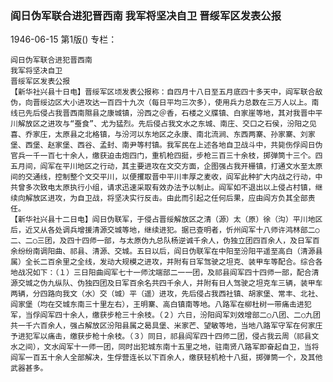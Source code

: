 ### 阎日伪军联合进犯晋西南  我军将坚决自卫  晋绥军区发表公报

1946-06-15
第1版()
专栏：

    阎日伪军联合进犯晋西南
    我军将坚决自卫
    晋绥军区发表公报
    【新华社兴县十日电】晋绥军区顷发表公报称：自四月十八日至五月底四十多天中，阎军联合敌伪，向晋绥边区大小进攻达一百四十九次（每日平均三次多），使用兵力总数在三万人以上。南线已先后侵占我晋西南隰县之康城镇，汾西之＠香，石楼之义牒镇、白家崖等地，其对我晋中平川解放区之进攻与“蚕食”、尤为猛烈。先后侵占我文水之东城、南庄、交口之石侯，汾阳之见喜、乔家庄，太原县之北格镇，与汾河以东地区之永康、南北流涧、东西两寨、孙家寨、刘家堡、西堡、赵家堡、西谷、孟封、南尹等村镇。我军民在上述各地自卫战斗中，共毙伤俘阎日伪官兵一千一百七十余人，缴获迫击炮四门，重机枪四挺，步枪三百三十余枝，掷弹筒十三个。四五月间，阎军在平川地区之行动，其主要进攻在文交方面，企图强占我开栅镇，打通文水至太原间的交通线，控制整个文交平川，以便攫取晋中平川丰厚之麦收，阎军此种扩大内战之行动，中共曾多次致电太原执行小组，请求迅速采取有效办法予以制止。阎军如不退出以上侵占村镇，继续向解放区进攻，为自卫战，将坚决实行反击。由此而引起之任何后果，应由阎方负其全部责任。
    【新华社兴县十二日电】阎日伪联军，于侵占晋绥解放区之清（源）太（原）徐（沟）平川地区后，近又从各处调兵增援清源交城等地，继续进犯。据已查明者，忻州阎军十八师许鸿林部二○二、二○三团，及四十四师一部，与太原伪九总队杨逆诚千余人，伪独立团四百余人，及日军百余纷纷南调阳曲、祁县、清源、交城。五日以后，阎日伪联军在中阳至汾阳平遥至高白（清源县属）全长二百余里之全线，发动大规模之进攻，并附有日军驾驶之坦克、装甲车等配合。综合各地战况如下：（１）三日阳曲阎军七十一师沈端部二一一团，及祁县阎军四十四师一部，配合清源交城之伪九纵队、伪独四团及日军百余名共四千余人，并附有日人驾驶之坦克车三辆，装甲车两辆，分四路向我文（水）交（城）平（遥）进攻，先后侵占我西社镇、胡家堡、常丰、北社、阎家堡（均在交城东南三十里左右），王明寨、高白镇南等地。八路军在柳杜树一带痛击进犯军，当俘阎军四十余人，缴获步枪三十余枝。（２）六日，汾阳阎军刘效增部二○八团、二○九团共一千六百余人，强占解放区汾阳县属之曷具堡、米家芒、望敏等地，当地八路军守军在何家庄予进犯军以痛击，缴获步枪十余枝。（３）同日，祁县阎军四十四师二团，侵占我云周（祁县文水之间），文水阎军十一师一团，同时出犯城东南十五里之地，驻南贤八路军即奋起自卫，当将阎军一百五十余人全部解决，生俘营连长以下百余人，缴获轻机枪十八挺，掷弹筒一个，及其他武器甚多。
